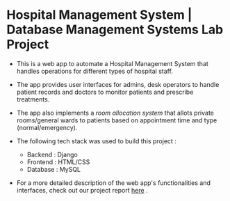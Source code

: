 # Hospital Management System | Database Management Systems Lab Project     

* This is a web app to automate a Hospital Management System that handles operations for different types of hospital staff.
* The app provides user interfaces for admins, desk operators to handle patient records and doctors to monitor patients and prescribe treatments.
* The app also implements a *room allocation system* that allots private rooms/general wards to patients based on appointment time and type (normal/emergency).
* The following tech stack was used to build this project :

    * Backend : Django
    * Frontend : HTML/CSS
    * Database : MySQL

* For a more detailed description of the web app's functionalities and interfaces, check out our project report [here](https://github.com/r-avenous/HospitalManagementSystem/blob/master/DBMS_Lab_Assgn4_Report.pdf) .
